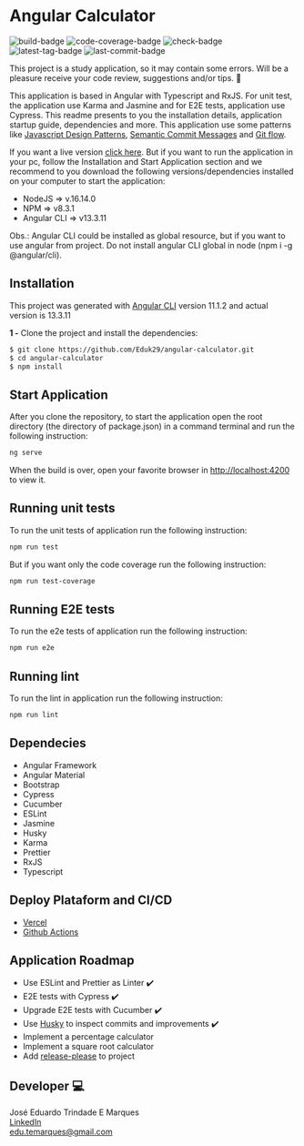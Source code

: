 # Angular Calculator

![build-badge](https://img.shields.io/github/workflow/status/Eduk29/angular-calculator/Angular%20Calculator%20Actions/main?style=plastic)
![code-coverage-badge](https://badgen.net/codecov/c/github/eduk29/angular-calculator)
![check-badge](https://img.shields.io/github/checks-status/Eduk29/angular-calculator/main)
![latest-tag-badge](https://badgen.net/github/tag/eduk29/angular-calculator)
![last-commit-badge](https://img.shields.io/github/last-commit/eduk29/angular-calculator?style=plastic)

This project is a study application, so it may contain some errors. Will be a pleasure receive your code review, suggestions and/or tips. :raised_hands:

This application is based in Angular with Typescript and RxJS. For unit test, the application use Karma and Jasmine and for E2E tests, application use Cypress. This readme presents to you the installation details, application startup guide, dependencies and more. This application use some patterns like [Javascript Design Patterns](https://www.patterns.dev/posts/classic-design-patterns/), [Semantic Commit Messages](https://gist.github.com/joshbuchea/6f47e86d2510bce28f8e7f42ae84c716) and [Git flow](https://nvie.com/posts/a-successful-git-branching-model/).

If you want a live version [click here](https://angular-calculator-hazel.vercel.app/). But if you want to run the application in your pc, follow the Installation and Start Application section and we recommend to you download the following versions/dependencies installed on your computer to start the application:

- NodeJS => v.16.14.0
- NPM => v8.3.1
- Angular CLI => v13.3.11

Obs.: Angular CLI could be installed as global resource, but if you want to use angular from project. Do not install angular CLI global in node (npm i -g @angular/cli).

## Installation

This project was generated with [Angular CLI](https://github.com/angular/angular-cli) version 11.1.2 and actual version is 13.3.11

**1 -** Clone the project and install the dependencies:

```bash
$ git clone https://github.com/Eduk29/angular-calculator.git
$ cd angular-calculator
$ npm install
```

## Start Application

After you clone the repository, to start the application open the root directory (the directory of package.json) in a command terminal and run the following instruction:

```bash
ng serve
```

When the build is over, open your favorite browser in [http://localhost:4200](http://localhost:4200) to view it.

## Running unit tests

To run the unit tests of application run the following instruction:

```bash
npm run test
```

But if you want only the code coverage run the following instruction:

```bash
npm run test-coverage
```

## Running E2E tests

To run the e2e tests of application run the following instruction:

```bash
npm run e2e
```

## Running lint

To run the lint in application run the following instruction:

```bash
npm run lint
```

## Dependecies

- Angular Framework
- Angular Material
- Bootstrap
- Cypress
- Cucumber
- ESLint
- Jasmine
- Husky
- Karma
- Prettier
- RxJS
- Typescript

## Deploy Plataform and CI/CD

- [Vercel](https://vercel.com/)
- [Github Actions](https://github.com/features/actions)

## Application Roadmap

- Use ESLint and Prettier as Linter :heavy_check_mark:
- E2E tests with Cypress :heavy_check_mark:
- Upgrade E2E tests with Cucumber :heavy_check_mark:
- Use [Husky](https://github.com/typicode/husky) to inspect commits and improvements :heavy_check_mark:
- Implement a percentage calculator
- Implement a square root calculator
- Add [release-please](https://github.com/googleapis/release-please) to project

## Developer :computer:

José Eduardo Trindade E Marques  
[LinkedIn](https://www.linkedin.com/in/eduardomarques29/)  
edu.temarques@gmail.com
